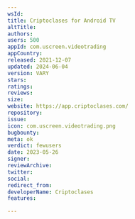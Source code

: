 ```yaml
---
wsId: 
title: Criptoclases for Android TV
altTitle: 
authors: 
users: 500
appId: com.uscreen.videotrading
appCountry: 
released: 2021-12-07
updated: 2024-06-04
version: VARY
stars: 
ratings: 
reviews: 
size: 
website: https://app.criptoclases.com/
repository: 
issue: 
icon: com.uscreen.videotrading.png
bugbounty: 
meta: ok
verdict: fewusers
date: 2023-05-26
signer: 
reviewArchive: 
twitter: 
social: 
redirect_from: 
developerName: Criptoclases
features: 

---
```


